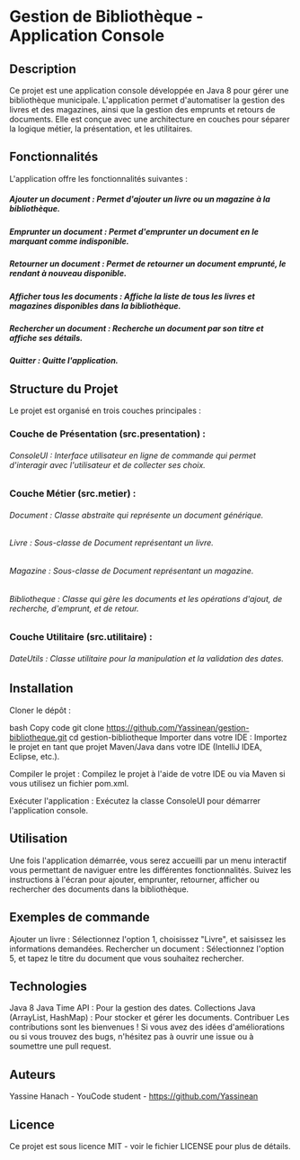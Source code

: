 # Gestion de Bibliothèque - Application Console
## Description
Ce projet est une application console développée en Java 8 pour gérer une bibliothèque municipale. L'application permet d'automatiser la gestion des livres et des magazines, ainsi que la gestion des emprunts et retours de documents. Elle est conçue avec une architecture en couches pour séparer la logique métier, la présentation, et les utilitaires.

## Fonctionnalités
L'application offre les fonctionnalités suivantes :

##### Ajouter un document : Permet d'ajouter un livre ou un magazine à la bibliothèque.
##### Emprunter un document : Permet d'emprunter un document en le marquant comme indisponible.
##### Retourner un document : Permet de retourner un document emprunté, le rendant à nouveau disponible.
##### Afficher tous les documents : Affiche la liste de tous les livres et magazines disponibles dans la bibliothèque.
##### Rechercher un document : Recherche un document par son titre et affiche ses détails.
##### Quitter : Quitte l'application.
## Structure du Projet
Le projet est organisé en trois couches principales :

### Couche de Présentation (src.presentation) :

###### ConsoleUI : Interface utilisateur en ligne de commande qui permet d'interagir avec l'utilisateur et de collecter ses choix.
### Couche Métier (src.metier) :

###### Document : Classe abstraite qui représente un document générique.
###### Livre : Sous-classe de Document représentant un livre.
###### Magazine : Sous-classe de Document représentant un magazine.
###### Bibliotheque : Classe qui gère les documents et les opérations d'ajout, de recherche, d'emprunt, et de retour.
### Couche Utilitaire (src.utilitaire) :

###### DateUtils : Classe utilitaire pour la manipulation et la validation des dates.
## Installation
Cloner le dépôt :

bash
Copy code
git clone https://github.com/Yassinean/gestion-bibliotheque.git
cd gestion-bibliotheque
Importer dans votre IDE : Importez le projet en tant que projet Maven/Java dans votre IDE (IntelliJ IDEA, Eclipse, etc.).

Compiler le projet : Compilez le projet à l'aide de votre IDE ou via Maven si vous utilisez un fichier pom.xml.

Exécuter l'application : Exécutez la classe ConsoleUI pour démarrer l'application console.

## Utilisation
Une fois l'application démarrée, vous serez accueilli par un menu interactif vous permettant de naviguer entre les différentes fonctionnalités. Suivez les instructions à l'écran pour ajouter, emprunter, retourner, afficher ou rechercher des documents dans la bibliothèque.

## Exemples de commande
Ajouter un livre : Sélectionnez l'option 1, choisissez "Livre", et saisissez les informations demandées.
Rechercher un document : Sélectionnez l'option 5, et tapez le titre du document que vous souhaitez rechercher.
## Technologies
Java 8
Java Time API : Pour la gestion des dates.
Collections Java (ArrayList, HashMap) : Pour stocker et gérer les documents.
Contribuer
Les contributions sont les bienvenues ! Si vous avez des idées d'améliorations ou si vous trouvez des bugs, n'hésitez pas à ouvrir une issue ou à soumettre une pull request.

## Auteurs
Yassine Hanach - YouCode student - https://github.com/Yassinean
## Licence
Ce projet est sous licence MIT - voir le fichier LICENSE pour plus de détails.